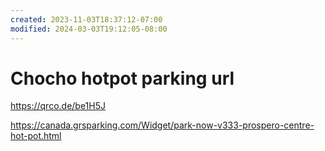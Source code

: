 ```yaml
---
created: 2023-11-03T18:37:12-07:00
modified: 2024-03-03T19:12:05-08:00
---
```


# Chocho hotpot parking url

https://qrco.de/be1H5J

https://canada.grsparking.com/Widget/park-now-v333-prospero-centre-hot-pot.html
